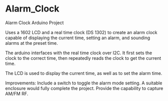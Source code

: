 # Alarm_Clock
Alarm Clock Arduino Project

Uses a 1602 LCD and a real time clock (DS 1302) to create an alarm clock capable of displaying the current time, setting an alarm, and sounding alarms at the preset time.

The arduino interfaces with the real time clock over I2C. It first sets the clock to the correct time, then repeatedly reads the clock to get the current time. 

The LCD is used to display the current time, as well as to set the alarm time.

Improvements:
Include a switch to toggle the alarm mode setting.
A suitable enclosure would fully complete the project.
Provide the capability to capture AM/FM RF.
